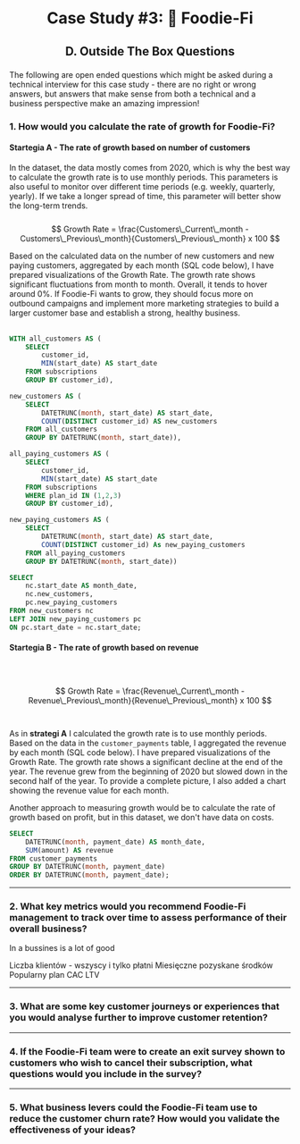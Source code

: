 # <p align="center"> Case Study #3: 🥑 Foodie-Fi
 
## <p align="center"> D. Outside The Box Questions

The following are open ended questions which might be asked during a technical interview for this case study - there are no right or wrong answers, but answers that make sense from both a technical and a business perspective make an amazing impression!

### 1. How would you calculate the rate of growth for Foodie-Fi?

#### Startegia A - The rate of growth based on number of customers 

In the dataset, the data mostly comes from 2020, which is why the best way to calculate the growth rate is to use monthly periods. This parameters is also useful to monitor over different time periods (e.g. weekly, quarterly, yearly). If we take a longer spread of time, this parameter will better show the long-term trends.
<br><br>
$$
Growth Rate = \frac{Customers\_Current\_month - Customers\_Previous\_month}{Customers\_Previous\_month}  x  100
$$

Based on the calculated data on the number of new customers and new paying customers, aggregated by each month (SQL code below), I have prepared visualizations of the Growth Rate. The growth rate shows significant fluctuations from month to month. Overall, it tends to hover around 0%. If Foodie-Fi wants to grow, they should focus more on outbound campaigns and implement more marketing strategies to build a larger customer base and establish a strong, healthy business.
<br><br>


````sql
WITH all_customers AS (
	SELECT 
		customer_id,
		MIN(start_date) AS start_date
	FROM subscriptions
	GROUP BY customer_id),

new_customers AS (
	SELECT 
		DATETRUNC(month, start_date) AS start_date,
		COUNT(DISTINCT customer_id) AS new_customers
	FROM all_customers
	GROUP BY DATETRUNC(month, start_date)),

all_paying_customers AS (
	SELECT 
		customer_id,
		MIN(start_date) AS start_date
	FROM subscriptions
	WHERE plan_id IN (1,2,3)
	GROUP BY customer_id),

new_paying_customers AS (
	SELECT 
		DATETRUNC(month, start_date) AS start_date,
		COUNT(DISTINCT customer_id) As new_paying_customers
	FROM all_paying_customers
	GROUP BY DATETRUNC(month, start_date))

SELECT 
	nc.start_date AS month_date,
	nc.new_customers,
	pc.new_paying_customers
FROM new_customers nc
LEFT JOIN new_paying_customers pc
ON pc.start_date = nc.start_date;
````

#### Startegia B - The rate of growth based on revenue 
<br><br>
$$
Growth Rate = \frac{Revenue\_Current\_month - Revenue\_Previous\_month}{Revenue\_Previous\_month} x 100
$$
<br><br>
As in **strategi A** I calculated the growth rate is to use monthly periods. Based on the data in the ```customer_payments```  table, I aggregated the revenue by each month (SQL code below). I have prepared visualizations of the Growth Rate. The growth rate shows a significant decline at the end of the year. The revenue grew from the beginning of 2020 but slowed down in the second half of the year. To provide a complete picture, I also added a chart showing the revenue value for each month.

Another approach to measuring growth would be to calculate the rate of growth based on profit, but in this dataset, we don't have data on costs.


````sql
SELECT 
	DATETRUNC(month, payment_date) AS month_date,
	SUM(amount) AS revenue
FROM customer_payments
GROUP BY DATETRUNC(month, payment_date)
ORDER BY DATETRUNC(month, payment_date);
````

***

### 2. What key metrics would you recommend Foodie-Fi management to track over time to assess performance of their overall business?

In a bussines is a lot of good 

Liczba klientów - wszyscy i tylko płatni
Miesięczne pozyskane środków
Popularny plan
CAC
LTV



***

### 3. What are some key customer journeys or experiences that you would analyse further to improve customer retention?
***

### 4. If the Foodie-Fi team were to create an exit survey shown to customers who wish to cancel their subscription, what questions would you include in the survey?
***

### 5. What business levers could the Foodie-Fi team use to reduce the customer churn rate? How would you validate the effectiveness of your ideas?